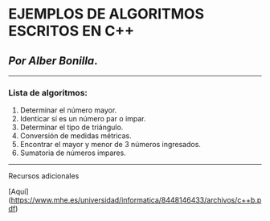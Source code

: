 # EJEMPLOS DE ALGORITMOS ESCRITOS EN C++

## _Por Alber Bonilla_.

---

### Lista de algoritmos:

1. Determinar el número mayor.
2. Identicar sí es un número par o impar.
3. Determinar el tipo de triángulo.
4. Conversión de medidas métricas.
6. Encontrar el mayor y menor de 3 números ingresados.
7. Sumatoria de números impares.

---

Recursos adicionales

[Aquí] (https://www.mhe.es/universidad/informatica/8448146433/archivos/c++b.pdf)
